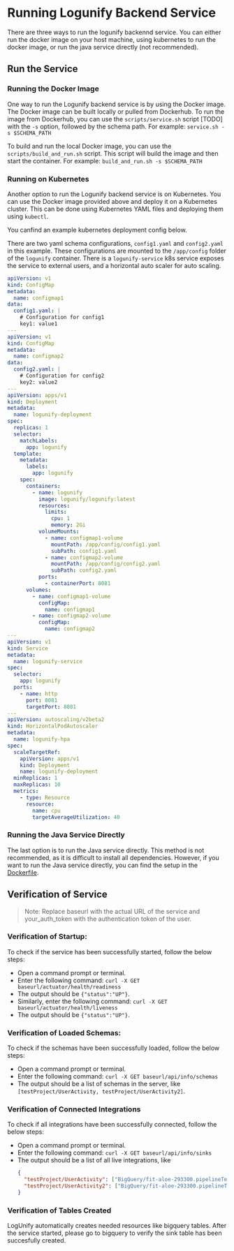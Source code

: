 # Running Logunify Backend Service

There are three ways to run the logunify backennd service. You can either run the docker image on your host machine, using kubernetes to run the docker image, or run the java service directly (not recommended).

## Run the Service

### Running the Docker Image

One way to run the Logunify backend service is by using the Docker image. The Docker image can be built locally or pulled from Dockerhub. To run the image from Dockerhub, you can use the `scripts/service.sh` script [TODO] with the `-s` option, followed by the schema path. For example: `service.sh -s $SCHEMA_PATH`

To build and run the local Docker image, you can use the `scripts/build_and_run.sh` script. This script will build the image and then start the container. For example: `build_and_run.sh -s $SCHEMA_PATH`

### Running on Kubernetes

Another option to run the Logunify backend service is on Kubernetes. You can use the Docker image provided above and deploy it on a Kubernetes cluster. This can be done using Kubernetes YAML files and deploying them using `kubectl`.

You canfind an example kubernetes deployment config below.

There are two yaml schema configurations, `config1.yaml` and `config2.yaml` in this example. These configurations are mounted to the `/app/config` folder of the `logunify` container. There is a `logunify-service` k8s service exposes the service to external users, and a horizontal auto scaler for auto scaling.

```yaml
apiVersion: v1
kind: ConfigMap
metadata:
  name: configmap1
data:
  config1.yaml: |
    # Configuration for config1
    key1: value1
---
apiVersion: v1
kind: ConfigMap
metadata:
  name: configmap2
data:
  config2.yaml: |
    # Configuration for config2
    key2: value2
---
apiVersion: apps/v1
kind: Deployment
metadata:
  name: logunify-deployment
spec:
  replicas: 1
  selector:
    matchLabels:
      app: logunify
  template:
    metadata:
      labels:
        app: logunify
    spec:
      containers:
        - name: logunify
          image: logunify/logunify:latest
          resources:
            limits:
              cpu: 1
              memory: 2Gi
          volumeMounts:
            - name: configmap1-volume
              mountPath: /app/config/config1.yaml
              subPath: config1.yaml
            - name: configmap2-volume
              mountPath: /app/config/config2.yaml
              subPath: config2.yaml
          ports:
            - containerPort: 8081
      volumes:
        - name: configmap1-volume
          configMap:
            name: configmap1
        - name: configmap2-volume
          configMap:
            name: configmap2
---
apiVersion: v1
kind: Service
metadata:
  name: logunify-service
spec:
  selector:
    app: logunify
  ports:
    - name: http
      port: 8081
      targetPort: 8081
---
apiVersion: autoscaling/v2beta2
kind: HorizontalPodAutoscaler
metadata:
  name: logunify-hpa
spec:
  scaleTargetRef:
    apiVersion: apps/v1
    kind: Deployment
    name: logunify-deployment
  minReplicas: 1
  maxReplicas: 10
  metrics:
    - type: Resource
      resource:
        name: cpu
        targetAverageUtilization: 40
```

### Running the Java Service Directly

The last option is to run the Java service directly. This method is not recommended, as it is difficult to install all dependencies. However, if you want to run the Java service directly, you can find the setup in the [Dockerfile](TODO).

## Verification of Service

> Note: Replace baseurl with the actual URL of the service and your_auth_token with the authentication token of the user.

### Verification of Startup:

To check if the service has been successfully started, follow the below steps:

- Open a command prompt or terminal.
- Enter the following command: `curl -X GET baseurl/actuator/health/readiness`
- The output should be `{"status":"UP"}`.
- Similarly, enter the following command: `curl -X GET baseurl/actuator/health/liveness`
- The output should be `{"status":"UP"}`.

### Verification of Loaded Schemas:

To check if the schemas have been successfully loaded, follow the below steps:

- Open a command prompt or terminal.
- Enter the following command: `curl -X GET baseurl/api/info/schemas`
- The output should be a list of schemas in the server, like `[testProject/UserActivity, testProject/UserActivity2]`.

### Verification of Connected Integrations

To check if all integrations have been successfully connected, follow the below steps:

- Open a command prompt or terminal.
- Enter the following command: `curl -X GET baseurl/api/info/sinks`
- The output should be a list of all live integrations, like
  ```json
  {
    "testProject/UserActivity": ["BigQuery/fit-aloe-293300.pipelineTest.userActivity"],
    "testProject/UserActivity2": ["BigQuery/fit-aloe-293300.pipelineTest.userActivity3"]
  }
  ```

### Verification of Tables Created

LogUnify automatically creates needed resources like bigquery tables. After the service started, please go to bigquery to verify the sink table has been succesfully created.
